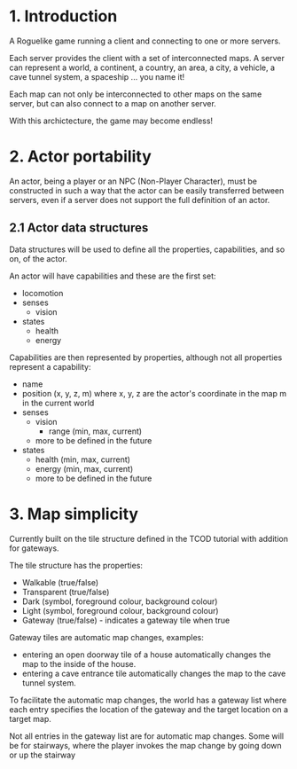 # 1. Introduction
A Roguelike game running a client and connecting to one or more servers.

Each server provides the client with a set of interconnected maps. A server can represent
a world, a continent, a country, an area, a city, a vehicle, a cave tunnel system, a spaceship ... 
you name it!

Each map can not only be interconnected to other maps on the same server, but can also connect to
a map on another server.

With this archictecture, the game may become endless!

# 2. Actor portability
An actor, being a player or an NPC (Non-Player Character), must be constructed in such a way that
the actor can be easily transferred between servers, even if a server does not support the full
definition of an actor.

## 2.1 Actor data structures
Data structures will be used to define all the properties, capabilities, and so on, of the actor.

An actor will have capabilities and these are the first set:
- locomotion
- senses
  - vision
- states
  - health
  - energy

Capabilities are then represented by properties, although not all properties represent a capability:
- name
- position (x, y, z, m) where x, y, z are the actor's coordinate in the map m in the current world
- senses
  - vision
    - range (min, max, current)
  - more to be defined in the future
- states
  - health (min, max, current)
  - energy (min, max, current)
  - more to be defined in the future

# 3. Map simplicity
Currently built on the tile structure defined in the TCOD tutorial with addition for gateways.

The tile structure has the properties:
- Walkable (true/false)
- Transparent (true/false)
- Dark (symbol, foreground colour, background colour)
- Light (symbol, foreground colour, background colour)
- Gateway (true/false) - indicates a gateway tile when true

Gateway tiles are automatic map changes, examples:
- entering an open doorway tile of a house automatically changes the map to the inside of the house.
- entering a cave entrance tile automatically changes the map to the cave tunnel system.

To facilitate the automatic map changes, the world has a gateway list where each entry specifies
the location of the gateway and the target location on a target map.

Not all entries in the gateway list are for automatic map changes. Some will be for stairways, where
the player invokes the map change by going down or up the stairway